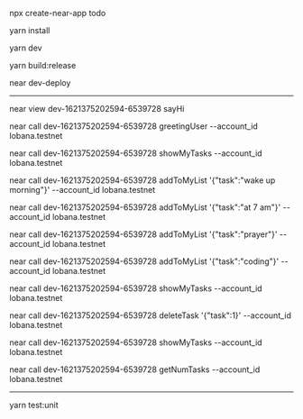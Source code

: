 npx create-near-app todo

yarn install

yarn dev

yarn build:release

near dev-deploy 




------------------------------------------------------------------------------------------

near view dev-1621375202594-6539728 sayHi

near call dev-1621375202594-6539728 greetingUser --account_id lobana.testnet 

near call dev-1621375202594-6539728 showMyTasks --account_id lobana.testnet 

near call dev-1621375202594-6539728 addToMyList '{"task":"wake up morning"}' --account_id lobana.testnet

near call dev-1621375202594-6539728 addToMyList '{"task":"at 7 am"}' --account_id lobana.testnet

near call dev-1621375202594-6539728 addToMyList '{"task":"prayer"}' --account_id lobana.testnet

near call dev-1621375202594-6539728 addToMyList '{"task":"coding"}' --account_id lobana.testnet

near call dev-1621375202594-6539728 showMyTasks --account_id lobana.testnet 

near call dev-1621375202594-6539728 deleteTask '{"task":1}' --account_id lobana.testnet

near call dev-1621375202594-6539728 showMyTasks --account_id lobana.testnet 

near call dev-1621375202594-6539728 getNumTasks --account_id lobana.testnet 



--------------------------------------------------------------------------------------------

yarn test:unit